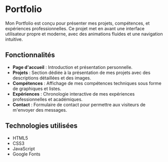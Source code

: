 # Portfolio

Mon Portfolio est conçu pour présenter mes projets, compétences, et expériences professionnelles. Ce projet met en avant une interface utilisateur propre et moderne, avec des animations fluides et une navigation intuitive.

## Fonctionnalités

- **Page d'accueil** : Introduction et présentation personnelle.
- **Projets** : Section dédiée à la présentation de mes projets avec des descriptions détaillées et des images.
- **Compétences** : Affichage de mes compétences techniques sous forme de graphiques et listes.
- **Expériences** : Chronologie interactive de mes expériences professionnelles et académiques.
- **Contact** : Formulaire de contact pour permettre aux visiteurs de m'envoyer des messages.

## Technologies utilisées

- HTML5
- CSS3
- JavaScript
- Google Fonts
